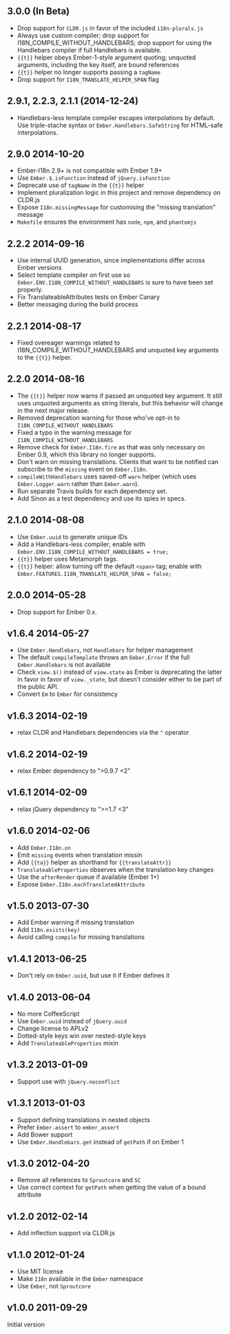 ## 3.0.0 (In Beta)

 * Drop support for `CLDR.js` in favor of the included
   `i18n-plurals.js`
 * Always use custom compiler; drop support for
   I18N_COMPILE_WITHOUT_HANDLEBARS; drop support for using
   the Handlebars compiler if full Handlebars is available.
 * `{{t}}` helper obeys Ember-1-style argument quoting;
   unquoted arguments, including the key itself, are bound
   references
 * `{{t}}` helper no longer supports passing a `tagName`
 * Drop support for `I18N_TRANSLATE_HELPER_SPAN` flag

## 2.9.1, 2.2.3, 2.1.1 (2014-12-24)

 * Handlebars-less template compiler escapes interpolations
   by default. Use triple-stache syntax or
   `Ember.Handlebars.SafeString` for HTML-safe interpolations.

## 2.9.0 2014-10-20

 * Ember-I18n 2.9+ is not compatible with Ember 1.9+
 * Use `Ember.$.isFunction` instead of `jQuery.isFunction`
 * Deprecate use of `tagName` in the `{{t}}` helper
 * Implement pluralization logic in this project and remove
   dependency on CLDR.js
 * Expose `I18n.missingMessage` for customising the
   "missing translation" message
 * `Makefile` ensures the environment has `node`, `npm`,
   and `phantomjs`

## 2.2.2 2014-09-16

 * Use internal UUID generation, since implementations differ
   across Ember versions
 * Select template compiler on first use so
   `Ember.ENV.I18N_COMPILE_WITHOUT_HANDLEBARS` is sure to have
   been set properly.
 * Fix TranslateableAttributes tests on Ember Canary
 * Better messaging during the build process

## 2.2.1 2014-08-17

 * Fixed overeager warnings related to I18N_COMPILE_WITHOUT_HANDLEBARS
   and unquoted key arguments to the `{{t}}` helper.

## 2.2.0 2014-08-16

 * The `{{t}}` helper now warns if passed an unquoted key argument.
   It still uses unquoted arguments as string literals, but this
   behavior will change in the next major release.
 * Removed deprecation warning for those who've opt-in to
   `I18N_COMPILE_WITHOUT_HANDLEBARS`
 * Fixed a typo in the warning message for
   `I18N_COMPILE_WITHOUT_HANDLEBARS`
 * Remove check for `Ember.I18n.fire` as that was only
   necessary on Ember 0.9, which this library no longer supports.
 * Don't warn on missing translations. Clients that want to be notified
   can subscribe to the `missing` event on `Ember.I18n`.
 * `compileWithHandlebars` uses saved-off `warn` helper (which
   uses `Ember.Logger.warn` rather than `Ember.warn`).
 * Run separate Travis builds for each dependency set.
 * Add Sinon as a test dependency and use its spies in specs.

## 2.1.0 2014-08-08

 * Use `Ember.uuid` to generate unique IDs
 * Add a Handlebars-less compiler; enable with
   `Ember.ENV.I18N_COMPILE_WITHOUT_HANDLEBARS = true;`
 * `{{t}}` helper uses Metamorph tags.
 * `{{t}}` helper: allow turning off the default `<span>`
   tag; enable with
   `Ember.FEATURES.I18N_TRANSLATE_HELPER_SPAN = false;`

## 2.0.0 2014-05-28

 * Drop support for Ember 0.x.

## v1.6.4 2014-05-27

 * Use `Ember.Handlebars`, not `Handlebars` for helper management
 * The default `compileTemplate` throws an `Ember.Error` if the full
   `Ember.Handlebars` is not available
 * Check `view.$()` instead of `view.state` as Ember is deprecating the
   latter in favor in favor of `view._state`, but doesn't consider either
   to be part of the public API.
 * Convert `Em` to `Ember` for consistency

## v1.6.3 2014-02-19

 * relax CLDR and Handlebars dependencies via the `^` operator

## v1.6.2 2014-02-19

 * relax Ember dependency to ">0.9.7 <2"

## v1.6.1 2014-02-09

 * relax jQuery dependency to ">=1.7 <3"

## v1.6.0 2014-02-06

 * Add `Ember.I18n.on`
 * Emit `missing` events when translation missin
 * Add `{{ta}}` helper as shorthand for `{{translateAttr}}`
 * `TranslateableProperties` observes when the translation key changes
 * Use the `afterRender` queue if available (Ember 1+)
 * Expose `Ember.I18n.eachTranslatedAttribute`

## v1.5.0 2013-07-30

 * Add Ember warning if missing translation
 * Add `I18n.exists(key)`
 * Avoid calling `compile` for missing translations

## v1.4.1 2013-06-25

 * Don't rely on `Ember.uuid`, but use it if Ember defines it

## v1.4.0 2013-06-04

 * No more CoffeeScript
 * Use `Ember.uuid` instead of `jQuery.uuid`
 * Change license to APLv2
 * Dotted-style keys win over nested-style keys
 * Add `TranslateableProperties` mixin

## v1.3.2 2013-01-09

 * Support use with `jQuery.noconflict`

## v1.3.1 2013-01-03

 * Support defining translations in nested objects
 * Prefer `Ember.assert` to `ember_assert`
 * Add Bower support
 * Use `Ember.Handlebars.get` instead of `getPath` if on Ember 1

## v1.3.0 2012-04-20

 * Remove all references to `Sproutcore` and `SC`
 * Use correct context for `getPath` when getting the value of a bound attribute

## v1.2.0 2012-02-14

 * Add inflection support via CLDR.js

## v1.1.0 2012-01-24

 * Use MIT license
 * Make `I18n` available in the `Ember` namespace
 * Use `Ember`, not `Sproutcore`

## v1.0.0 2011-09-29

Initial version
